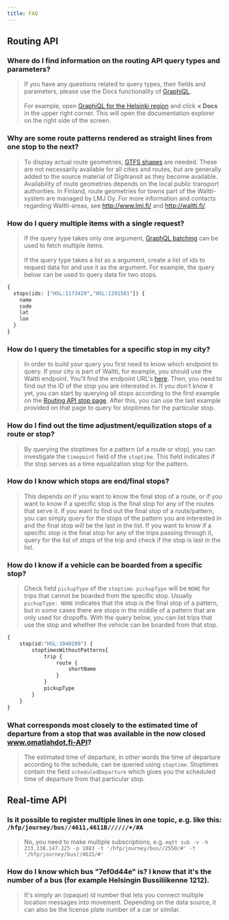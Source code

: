 ```yaml
---
title: FAQ
---
```


## Routing API

### Where do I find information on the routing API query types and parameters?

> If you have any questions related to query types, their fields and parameters, please use the Docs functionality of [GraphiQL](../1-routing-api/1-graphiql/). <br><br> For example, open [GraphiQL for the Helsinki region](https://api.digitransit.fi/graphiql/hsl) and click **< Docs** in the upper right corner. This will open the documentation explorer on the right side of the screen.

### Why are some route patterns rendered as straight lines from one stop to the next?
  
> To display actual route geometries, [GTFS shapes](https://developers.google.com/transit/gtfs/reference/#shapestxt) are needed. These are not necessarily available for all cities and routes, but are generally added to the source material of Digitransit as they become available. Availability of route geometries depends on the local public transport authorities. In Finland, route geometries for towns part of the Waltti-system are managed by LMJ Oy. For more information and contacts regarding Waltti-areas, see http://www.lmj.fi/ and http://waltti.fi/.

### How do I query multiple items with a single request?

>If the query type takes only one argument, [GraphQL batching](../1-routing-api/0-graphql/#batching) can be used to fetch multiple items. <br/><br/> If the query type takes a list as a argument, create a list of ids to request data for and use it as the argument. For example, the query below can be used to query data for two stops.
```graphql
{
  stops(ids: ["HSL:1173429","HSL:1291501"]) {
    name
    code
    lat
    lon
  }
}
```

### How do I query the timetables for a specific stop in my city?

> In order to build your query you first need to know which endpoint to query. If your city is part of Waltti, for example, you should use the Waltti endpoint. You'll find the endpoint URL's [here](../1-routing-api/0-graphql/). Then, you need to find out the ID of the stop you are interested in. If you don't know it yet, you can start by querying all stops according to the first example on the [Routing API stop page](../1-routing-api/stops/). After this, you can use the last example provided on that page to query for stoptimes for the particular stop.

### How do I find out the time adjustment/equilization stops of a route or stop?

> By querying the stoptimes for a pattern (of a route or stop), you can investigate the `timepoint` field of the `stoptime`. This field indicates if the stop serves as a time equalization stop for the pattern.

### How do I know which stops are end/final stops?

> This depends on if you want to know the final stop of a route, or if you want to know if a specific stop is the final stop for any of the routes that serve it. If you want to find out the final stop of a route/pattern, you can simply query for the stops of the pattern you are interested in and the final stop will be the last in the list. If you want to know if a specific stop is the final stop for any of the trips passing through it, query for the list of stops of the trip and check if the stop is last in the list.

### How do I know if a vehicle can be boarded from a specific stop?

> Check field `pickupType` of the `stoptime`. `pickupType` will be `NONE` for trips that cannot be boarded from the specific stop. Usually `pickupType: NONE` indicates that the stop is the final stop of a pattern, but in some cases there are stops in the middle of a pattern that are only used for dropoffs. With the query below, you can list trips that use the stop and whether the vehicle can be boarded from that stop.
 
```graphql
{
    stop(id:"HSL:1040289") {
        stoptimesWithoutPatterns{
            trip {
                route {
                    shortName
                }
            }
            pickupType
        }
    }
}
```

### What corresponds most closely to the estimated time of departure from a stop that was available in the now closed www.omatlahdot.fi-API?

> The estimated time of departure, in other words the time of departure according to the schedule, can be queried using `stoptime`. Stoptimes contain the field `scheduledDeparture` which gives you the scheduled time of departure from that particular stop.

## Real-time API

### Is it possible to register multiple lines in one topic, e.g. like this: `/hfp/journey/bus//4611,4611B//////+/#A`

> No, you need to make multiple subscriptions, e.g. `mqtt sub -v -h 213.138.147.225 -p 1883 -t '/hfp/journey/bus//2550/#' -t '/hfp/journey/bus//4615/#'`

### How do I know which bus "7ef0d44e" is? I know that it's the number of a bus (for example Helsingin Bussiliikenne 1212).

> It's simply an (opaque) id number that lets you connect multiple location messages into movement. Depending on the data source, it can also be the license plate number of a car or similar.
